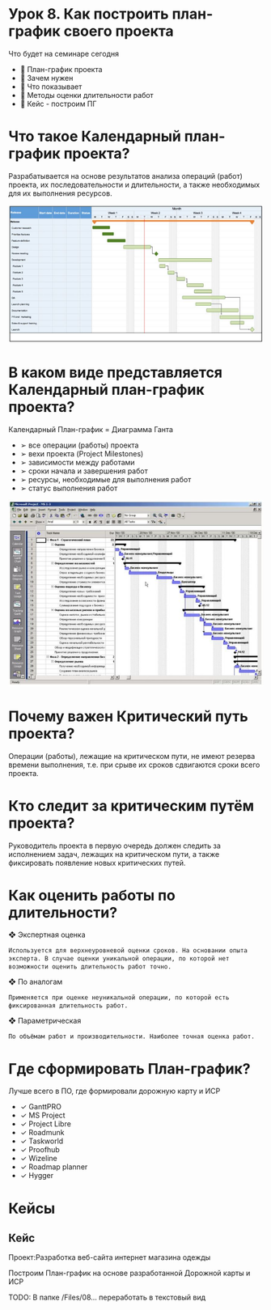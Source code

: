 # Урок 8. Как построить план-график своего проекта

Что будет на семинаре сегодня
+ 📌 План-график проекта
+ 📌 Зачем нужен
+ 📌 Что показывает
+ 📌 Методы оценки длительности работ
+ 📌 Кейс - построим ПГ

# Что такое Календарный план-график проекта?

Разрабатывается на основе результатов анализа операций (работ) проекта, их последовательности и длительности, а также необходимых для их выполнения ресурсов.

![Календарный план-график](.pictures/028.JPG)

# В каком виде представляется Календарный план-график проекта?

Календарный План-график = Диаграмма Ганта

+ ➢ все операции (работы) проекта
+ ➢ вехи проекта (Project Milestones)
+ ➢ зависимости между работами
+ ➢ сроки начала и завершения работ
+ ➢ ресурсы, необходимые для выполнения работ
+ ➢ статус выполнения работ

![Календарный план-график](.pictures/029.JPG)

# Почему важен Критический путь проекта?

Операции (работы), лежащие на критическом пути, не имеют резерва времени выполнения, т.е. при срыве их сроков сдвигаются сроки всего проекта.

# Кто следит за критическим путём проекта?

Руководитель проекта в первую очередь должен следить за исполнением задач, лежащих на критическом пути, а также фиксировать появление новых критических путей.

# Как оценить работы по длительности?

❖ Экспертная оценка

    Используется для верхнеуровневой оценки сроков. На основании опыта эксперта. В случае оценки уникальной операции, по которой нет возможности оценить длительность работ точно.

❖ По аналогам
    
    Применяется при оценке неуникальной операции, по которой есть фиксированная длительность работ.

❖ Параметрическая
    
    По объёмам работ и производительности. Наиболее точная оценка работ.

# Где сформировать План-график?

Лучше всего в ПО, где формировали дорожную карту и ИСР

+ ✓ GanttPRO
+ ✓ MS Project
+ ✓ Project Libre
+ ✓ Roadmunk
+ ✓ Taskworld
+ ✓ Proofhub
+ ✓ Wizeline
+ ✓ Roadmap planner
+ ✓ Hygger

# Кейсы

## Кейс
Проект:Разработка веб-сайта интернет магазина одежды

Построим План-график на основе разработанной Дорожной карты и ИСР

TODO: В папке /Files/08... переработать в текстовый вид
